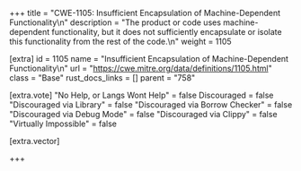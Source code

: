+++
title = "CWE-1105: Insufficient Encapsulation of Machine-Dependent Functionality\n"
description = "The product or code uses machine-dependent functionality, but it does not sufficiently encapsulate or isolate this functionality from the rest of the code.\n"
weight = 1105

[extra]
id = 1105
name = "Insufficient Encapsulation of Machine-Dependent Functionality\n"
url = "https://cwe.mitre.org/data/definitions/1105.html"
class = "Base"
rust_docs_links = []
parent = "758"

[extra.vote]
"No Help, or Langs Wont Help" = false
Discouraged = false
"Discouraged via Library" = false
"Discouraged via Borrow Checker" = false
"Discouraged via Debug Mode" = false
"Discouraged via Clippy" = false
"Virtually Impossible" = false

[extra.vector]

+++